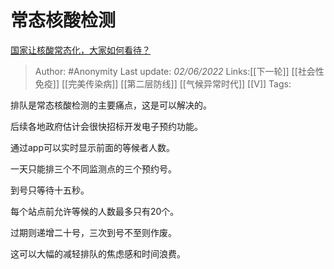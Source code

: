# 常态核酸检测
[国家让核酸常态化，大家如何看待？](https://www.zhihu.com/question/532077648/answer/2512065395)

> Author: #Anonymity 
> Last update: *02/06/2022* 
> Links:[[下一轮]] [[社会性免疫]] [[完美传染病]] [[第二层防线]] [[气候异常时代]] [[V]]
> Tags: 

排队是常态核酸检测的主要痛点，这是可以解决的。

后续各地政府估计会很快招标开发电子预约功能。

通过app可以实时显示前面的等候者人数。

一天只能排三个不同监测点的三个预约号。

到号只等待十五秒。

每个站点前允许等候的人数最多只有20个。

过期则递增二十号，三次到号不至则作废。

这可以大幅的减轻排队的焦虑感和时间浪费。

  
